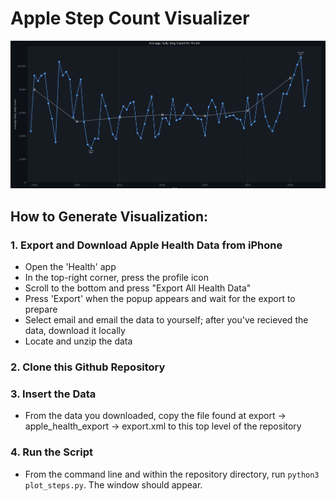# Apple Step Count Visualizer
![Example graph](images/image-1.png)

## How to Generate Visualization:
### 1. Export and Download Apple Health Data from iPhone
- Open the 'Health' app
- In the top-right corner, press the profile icon
- Scroll to the bottom and press "Export All Health Data"
- Press 'Export' when the popup appears and wait for the export to prepare
- Select email and email the data to yourself; after you've recieved the data, download it locally
- Locate and unzip the data

### 2. Clone this Github Repository
### 3. Insert the Data
- From the data you downloaded, copy the file found at export -> apple_health_export -> export.xml to this top level of the repository
### 4. Run the Script
- From the command line and within the repository directory, run `python3 plot_steps.py`. The window should appear. 
